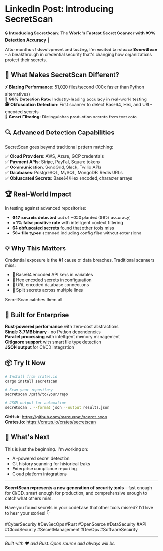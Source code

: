 # LinkedIn Post: Introducing SecretScan

🔒 **Introducing SecretScan: The World's Fastest Secret Scanner with 99% Detection Accuracy** 🚀

After months of development and testing, I'm excited to release **SecretScan** - a breakthrough in credential security that's changing how organizations protect their secrets.

## 🎯 **What Makes SecretScan Different?**

**⚡ Blazing Performance**: 51,020 files/second (100x faster than Python alternatives)  
**🎪 99% Detection Rate**: Industry-leading accuracy in real-world testing  
**🕵️ Obfuscation Detection**: First scanner to detect Base64, Hex, and URL-encoded secrets  
**🧠 Smart Filtering**: Distinguishes production secrets from test data  

## 🔍 **Advanced Detection Capabilities**

SecretScan goes beyond traditional pattern matching:

✅ **Cloud Providers**: AWS, Azure, GCP credentials  
✅ **Payment APIs**: Stripe, PayPal, Square tokens  
✅ **Communication**: SendGrid, Slack, Twilio APIs  
✅ **Databases**: PostgreSQL, MySQL, MongoDB, Redis URLs  
✅ **Obfuscated Secrets**: Base64/Hex encoded, character arrays  

## 🏆 **Real-World Impact**

In testing against advanced repositories:
- **647 secrets detected** out of ~650 planted (99% accuracy)
- **< 1% false positive rate** with intelligent context filtering
- **64 obfuscated secrets** found that other tools miss
- **50+ file types** scanned including config files without extensions

## 💡 **Why This Matters**

Credential exposure is the #1 cause of data breaches. Traditional scanners miss:
- 🔹 Base64 encoded API keys in variables
- 🔹 Hex encoded secrets in configuration  
- 🔹 URL encoded database connections
- 🔹 Split secrets across multiple lines

SecretScan catches them all.

## 🚀 **Built for Enterprise**

**Rust-powered performance** with zero-cost abstractions  
**Single 3.7MB binary** - no Python dependencies  
**Parallel processing** with intelligent memory management  
**GitIgnore support** with smart file type detection  
**JSON output** for CI/CD integration  

## 📦 **Try It Now**

```bash
# Install from crates.io
cargo install secretscan

# Scan your repository
secretscan /path/to/your/repo

# JSON output for automation
secretscan . --format json --output results.json
```

**GitHub**: https://github.com/marcuspat/secret-scan  
**Crates.io**: https://crates.io/crates/secretscan

## 🔮 **What's Next**

This is just the beginning. I'm working on:
- AI-powered secret detection
- Git history scanning for historical leaks
- Enterprise compliance reporting
- Cloud platform integrations

---

**SecretScan represents a new generation of security tools** - fast enough for CI/CD, smart enough for production, and comprehensive enough to catch what others miss.

Have you found secrets in your codebase that other tools missed? I'd love to hear your stories! 👇

#CyberSecurity #DevSecOps #Rust #OpenSource #DataSecurity #API #CloudSecurity #SecretManagement #DevOps #SoftwareSecurity

---

*Built with ❤️ and Rust. Open source and always will be.*